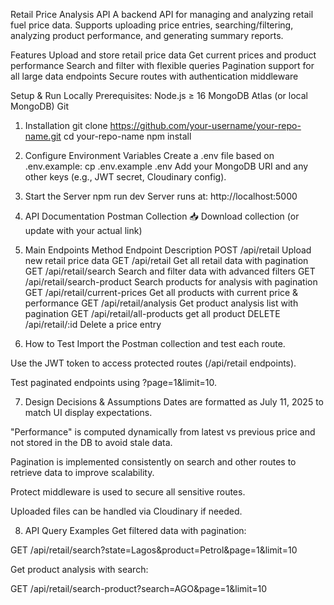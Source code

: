 Retail Price Analysis API
A backend API for managing and analyzing retail fuel price data. Supports uploading price entries, searching/filtering, analyzing product performance, and generating summary reports.

Features
Upload and store retail price data
Get current prices and product performance
Search and filter with flexible queries
Pagination support for all large data endpoints
Secure routes with authentication middleware

Setup & Run Locally
Prerequisites:
Node.js ≥ 16
MongoDB Atlas (or local MongoDB)
Git

1. Installation
git clone https://github.com/your-username/your-repo-name.git
cd your-repo-name
npm install

2. Configure Environment Variables
Create a .env file based on .env.example:
cp .env.example .env
Add your MongoDB URI and any other keys (e.g., JWT secret, Cloudinary config).

3. Start the Server
npm run dev
Server runs at: http://localhost:5000

4. API Documentation
Postman Collection
📥 Download collection (or update with your actual link)

5. Main Endpoints
Method	  Endpoint	                Description
POST	 /api/retail	           Upload new retail price data
GET	     /api/retail	           Get all retail data with pagination
GET	    /api/retail/search	        Search and filter data with advanced filters
GET	    /api/retail/search-product	Search products for analysis with pagination
GET	    /api/retail/current-prices	Get all products with current price & performance
GET	    /api/retail/analysis	     Get product analysis list with pagination
GET     /api/retail/all-products      get all product
DELETE	/api/retail/:id	           Delete a price entry

6. How to Test
Import the Postman collection and test each route.

Use the JWT token to access protected routes (/api/retail endpoints).

Test paginated endpoints using ?page=1&limit=10.

7. Design Decisions & Assumptions
Dates are formatted as July 11, 2025 to match UI display expectations.

"Performance" is computed dynamically from latest vs previous price and not stored in the DB to avoid stale data.

Pagination is implemented consistently on search and other routes to retrieve data to improve scalability.

Protect middleware is used to secure all sensitive routes.

Uploaded files can be handled via Cloudinary if needed.

8. API Query Examples
Get filtered data with pagination:

GET /api/retail/search?state=Lagos&product=Petrol&page=1&limit=10

Get product analysis with search:

GET /api/retail/search-product?search=AGO&page=1&limit=10
